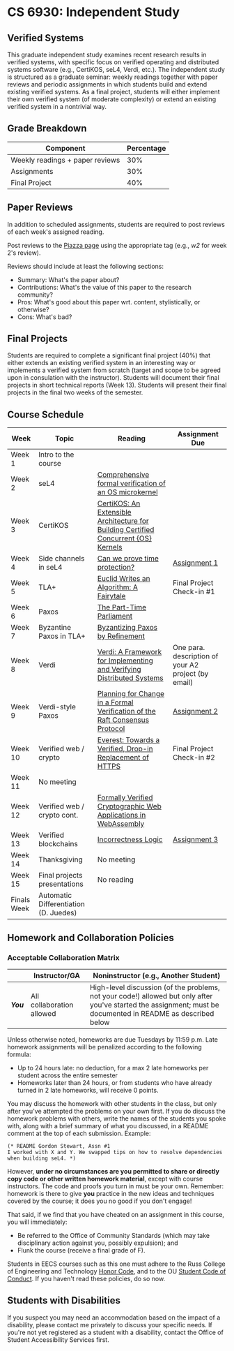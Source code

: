 # CS 6930: Independent Study

## Verified Systems

This graduate independent study examines recent research results in verified systems, with specific focus on verified operating and distributed systems software (e.g., CertiKOS, seL4, Verdi, etc.). The independent study is structured as a graduate seminar: weekly readings together with paper reviews and periodic assignments in which students build and extend existing verified systems. As a final project, students will either implement their own verified system (of moderate complexity) or extend an existing verified system in a nontrivial way. 

## Grade Breakdown

| Component| Percentage |
|----------|------------|
| Weekly readings + paper reviews | 30% |
| Assignments | 30% |
| Final Project | 40% |

## Paper Reviews

In addition to scheduled assignments, students are required to post reviews of each week's assigned reading. 

Post reviews to the [Piazza page](http://piazza.com/ohio/fall2019/cs6930) using the appropriate tag (e.g., *w2* for week 2's review).

Reviews should include at least the following sections: 

* Summary: What's the paper about?
* Contributions: What's the value of this paper to the research community?
* Pros: What's good about this paper wrt. content, stylistically, or otherwise?
* Cons: What's bad?

## Final Projects

Students are required to complete a significant final project (40%) that either extends an existing verified system in an interesting way or implements a verified system from scratch (target and scope to be agreed upon in consulation with the instructor). Students will document their final projects in short technical reports (Week 13). Students will present their final projects in the final two weeks of the semester.  

## Course Schedule 

| Week | Topic | Reading | Assignment Due |
|------|-------|---------|----------------|
| Week 1 | Intro to the course | | |
| Week 2 | seL4 | [Comprehensive formal verification of an OS microkernel](http://ts.data61.csiro.au/publications/nicta_full_text/7371.pdf) | |
| Week 3 | CertiKOS | [CertiKOS: An Extensible Architecture for Building Certified Concurrent {OS} Kernels](https://www.usenix.org/system/files/conference/osdi16/osdi16-gu.pdf) | |
| Week 4 | Side channels in seL4 | [Can we prove time protection?](http://ts.data61.csiro.au/publications/csiro_full_text//Heiser_KM_19.pdf) | [Assignment 1](https://github.com/OUPL/VerifiedSystems/blob/master/Assignment1.md) |
| Week 5 | TLA+ | [Euclid Writes an Algorithm: A Fairytale](http://lamport.azurewebsites.net/pubs/euclid.pdf) | Final Project Check-in #1 |
| Week 6 | Paxos | [The Part-Time Parliament](http://lamport.azurewebsites.net/pubs/lamport-paxos.pdf) | |
| Week 7 | Byzantine Paxos in TLA+ | [Byzantizing Paxos by Refinement](http://lamport.azurewebsites.net/pubs/web-byzpaxos.pdf) | |
| Week 8 | Verdi | [Verdi: A Framework for Implementing and Verifying Distributed Systems](https://verdi.uwplse.org/verdi.pdf) | One para. description of your A2 project (by email) |
| Week 9 | Verdi-style Paxos | [Planning for Change in a Formal Verification of the Raft Consensus Protocol](https://verdi.uwplse.org/raft-proof.pdf) | [Assignment 2](https://github.com/OUPL/VerifiedSystems/blob/master/Assignment2.md) |
| Week 10 | Verified web / crypto | [Everest: Towards a Verified, Drop-in Replacement of HTTPS](http://drops.dagstuhl.de/opus/volltexte/2017/7119/pdf/LIPIcs-SNAPL-2017-1.pdf) | Final Project Check-in #2 |
| Week 11 | No meeting | |
| Week 12 | Verified web / crypto cont. | [Formally Verified Cryptographic Web Applications in WebAssembly](https://eprint.iacr.org/2019/542.pdf) | |
| Week 13 | Verified blockchains | [Incorrectness Logic](http://www0.cs.ucl.ac.uk/staff/p.ohearn/papers/IncorrectnessLogic.pdf) | [Assignment 3](https://github.com/OUPL/VerifiedSystems/blob/master/Assignment3.md) |
| Week 14 | Thanksgiving | No meeting | |
| Week 15 | Final projects presentations | No reading | |
| Finals Week | Automatic Differentiation (D. Juedes) | |

## Homework and Collaboration Policies

### Acceptable Collaboration Matrix

|            | Instructor/GA	| Noninstructor (e.g., Another Student) | 
|------------|----------------|---------------------------------------|
| ***You***  | All collaboration allowed | High-level discussion (of the problems, not your code!) allowed but only after you've started the assignment; must be documented in README as described below |

Unless otherwise noted, homeworks are due Tuesdays by 11:59 p.m. Late homework assignments will be penalized according to the following formula:

* Up to 24 hours late: no deduction, for a max 2 late homeworks per student across the entire semester
* Homeworks later than 24 hours, or from students who have already turned in 2 late homeworks, will receive 0 points.

You may discuss the homework with other students in the class, but only after you've attempted the problems on your own first. If you do discuss the homework problems with others, write the names of the students you spoke with, along with a brief summary of what you discussed, in a README comment at the top of each submission. Example:

```
(* README Gordon Stewart, Assn #1 
I worked with X and Y. We swapped tips on how to resolve dependencies when building seL4. *)
```

However, **under no circumstances are you permitted to share or directly copy code or other written homework material**, except with course instructors. The code and proofs you turn in must be your own. Remember: homework is there to give **you** practice in the new ideas and techniques covered by the course; it does you no good if you don't engage!

That said, if we find that you have cheated on an assignment in this course, you will immediately:

* Be referred to the Office of Community Standards (which may take disciplinary action against you, possibly expulsion); and
* Flunk the course (receive a final grade of F).

Students in EECS courses such as this one must adhere to the Russ College of Engineering and Technology [Honor Code](https://www.ohio.edu/engineering/academics/academic-integrity.cfm##code), and to the OU [Student Code of Conduct](http://www.ohio.edu/communitystandards/academic/students.cfm). If you haven't read these policies, do so now.

## Students with Disabilities

If you suspect you may need an accommodation based on the impact of a disability, please contact me privately to discuss your specific needs. If you're not yet registered as a student with a disability, contact the Office of Student Accessibility Services first.
